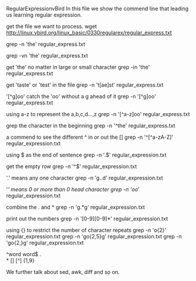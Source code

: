 RegularExpressionvBird
In this file we show the commend line that leading us learning regular expression.

get the file we want to process.
wget http://linux.vbird.org/linux_basic/0330regularex/regular_express.txt

grep -n 'the' regular_express.txt

grep -vn 'the' regular_express.txt

get 'the' no matter in large or small character 
grep -in 'the' regular_express.txt

get 'taste' or 'test' in the file
grep -n 't[ae]st' regular_express.txt

'[^g]oo' catch the 'oo' without a g ahead of it
grep -n '[^g]oo' regular_express.txt

using a-z to represent the a,b,c,d...,z
grep -n '[^a-z]oo' regular_express.txt

grep the character in the beginning
grep -n '^the' regular_express.txt

a commend to see the different ^ in or out the []
grep -n '^[^a-zA-Z]' regular_expression.txt

using $ as the end of sentence
grep -n '\.$' regular_expression.txt

get the empty row
grep -n '^$' regular_expression.txt

'.' means any one character
grep -n 'g..d' regular_expression.txt

'*' means 0 or more than 0 head character
grep -n 'oo*' regular_expression.txt

combine the . and *
grep -n 'g.*g' regular_expression.txt

print out the numbers
grep -n '[0-9][0-9]*' regular_expression.txt

using {} to restrict the number of character repeats
grep -n 'o\{2\}' regular_expression.txt
grep -n 'go\{2,5\}g' regular_expression.txt
grep -n 'go\{2,\}g' regular_expression.txt

   ^word
   word$
   .
   \
   *
   []
   [^]
   \{1,9\}

We further talk about sed, awk, diff and so on.






